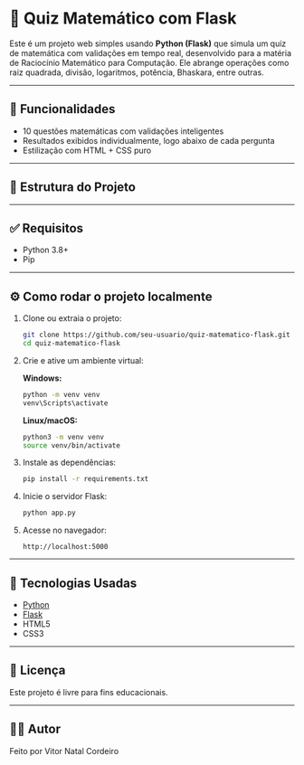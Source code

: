 # 🧠 Quiz Matemático com Flask

Este é um projeto web simples usando **Python (Flask)** que simula um quiz de matemática com validações em tempo real, desenvolvido para a matéria de Raciocínio Matemático para Computação. Ele abrange operações como raiz quadrada, divisão, logaritmos, potência, Bhaskara, entre outras.

---

## 🚀 Funcionalidades

- 10 questões matemáticas com validações inteligentes
- Resultados exibidos individualmente, logo abaixo de cada pergunta
- Estilização com HTML + CSS puro

---

## 📁 Estrutura do Projeto

---

## ✅ Requisitos

- Python 3.8+
- Pip

---

## ⚙️ Como rodar o projeto localmente

1. Clone ou extraia o projeto:
   ```bash
   git clone https://github.com/seu-usuario/quiz-matematico-flask.git
   cd quiz-matematico-flask

2. Crie e ative um ambiente virtual:

   **Windows:**

   ```bash
   python -m venv venv
   venv\Scripts\activate
   ```

   **Linux/macOS:**

   ```bash
   python3 -m venv venv
   source venv/bin/activate
   ```

3. Instale as dependências:

   ```bash
   pip install -r requirements.txt
   ```

4. Inicie o servidor Flask:

   ```bash
   python app.py
   ```

5. Acesse no navegador:

   ```
   http://localhost:5000
   ```

---

## 🧮 Tecnologias Usadas

* [Python](https://www.python.org/)
* [Flask](https://flask.palletsprojects.com/)
* HTML5
* CSS3

---

## 📝 Licença

Este projeto é livre para fins educacionais.

---

## 🙋‍♂️ Autor

Feito por Vitor Natal Cordeiro

